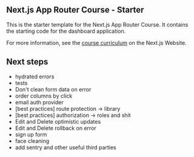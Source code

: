 ## Next.js App Router Course - Starter

This is the starter template for the Next.js App Router Course. It contains the starting code for the dashboard application.

For more information, see the [course curriculum](https://nextjs.org/learn) on the Next.js Website.

## Next steps

- hydrated errors
- tests
- Don't clean form data on error
- order columns by click
- email auth provider
- [best practices] route protection -> library
- [best practices] authorization -> roles and shit
- Edit and Delete optimistic updates
- Edit and Delete rollback on error
- sign up form
- face cleaning
- add sentry and other useful third parties
